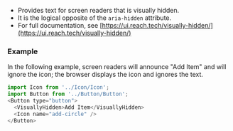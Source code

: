 * Provides text for screen readers that is visually hidden.
* It is the logical opposite of the `aria-hidden` attribute.
* For full documentation, see [https://ui.reach.tech/visually-hidden/](https://ui.reach.tech/visually-hidden/)

### Example

In the following example, screen readers will announce "Add Item" and will ignore the icon; the browser displays the icon and ignores the text.

```js
import Icon from '../Icon/Icon';
import Button from '../Button/Button';
<Button type="button">
  <VisuallyHidden>Add Item</VisuallyHidden>
  <Icon name="add-circle" />
</Button>
```
